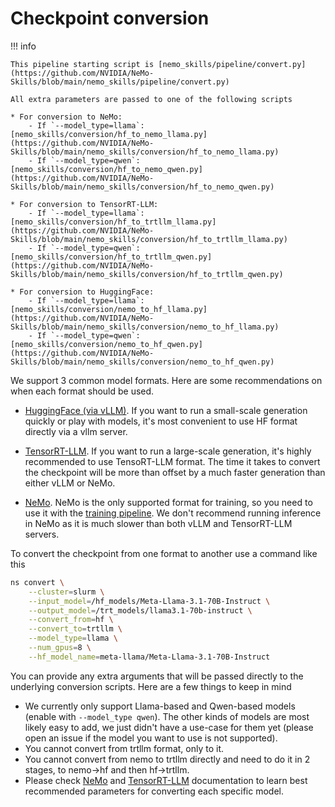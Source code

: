 # Checkpoint conversion

!!! info

    This pipeline starting script is [nemo_skills/pipeline/convert.py](https://github.com/NVIDIA/NeMo-Skills/blob/main/nemo_skills/pipeline/convert.py)

    All extra parameters are passed to one of the following scripts

    * For conversion to NeMo:
        - If `--model_type=llama`: [nemo_skills/conversion/hf_to_nemo_llama.py](https://github.com/NVIDIA/NeMo-Skills/blob/main/nemo_skills/conversion/hf_to_nemo_llama.py)
        - If `--model_type=qwen`: [nemo_skills/conversion/hf_to_nemo_qwen.py](https://github.com/NVIDIA/NeMo-Skills/blob/main/nemo_skills/conversion/hf_to_nemo_qwen.py)

    * For conversion to TensorRT-LLM:
        - If `--model_type=llama`: [nemo_skills/conversion/hf_to_trtllm_llama.py](https://github.com/NVIDIA/NeMo-Skills/blob/main/nemo_skills/conversion/hf_to_trtllm_llama.py)
        - If `--model_type=qwen`: [nemo_skills/conversion/hf_to_trtllm_qwen.py](https://github.com/NVIDIA/NeMo-Skills/blob/main/nemo_skills/conversion/hf_to_trtllm_qwen.py)

    * For conversion to HuggingFace:
        - If `--model_type=llama`: [nemo_skills/conversion/nemo_to_hf_llama.py](https://github.com/NVIDIA/NeMo-Skills/blob/main/nemo_skills/conversion/nemo_to_hf_llama.py)
        - If `--model_type=qwen`: [nemo_skills/conversion/nemo_to_hf_qwen.py](https://github.com/NVIDIA/NeMo-Skills/blob/main/nemo_skills/conversion/nemo_to_hf_qwen.py)


We support 3 common model formats. Here are some recommendations on when each format should be used.

- [HuggingFace (via vLLM)](https://github.com/vllm-project/vllm).
  If you want to run a small-scale generation quickly
  or play with models, it's most convenient to use HF format directly via a vllm server.

- [TensorRT-LLM](https://github.com/NVIDIA/TensorRT-LLM).
  If you want to run a large-scale generation, it's highly recommended to use TensoRT-LLM format.
  The time it takes to convert the checkpoint will be more than offset by a much faster generation
  than either vLLM or NeMo.

- [NeMo](https://github.com/NVIDIA/NeMo).
  NeMo is the only supported format for training, so you need to use it with the
  [training pipeline](training.md). We don't recommend running inference in NeMo
  as it is much slower than both vLLM and TensorRT-LLM servers.

To convert the checkpoint from one format to another use a command like this

```bash
ns convert \
    --cluster=slurm \
    --input_model=/hf_models/Meta-Llama-3.1-70B-Instruct \
    --output_model=/trt_models/llama3.1-70b-instruct \
    --convert_from=hf \
    --convert_to=trtllm \
    --model_type=llama \
    --num_gpus=8 \
    --hf_model_name=meta-llama/Meta-Llama-3.1-70B-Instruct
```

You can provide any extra arguments that will be passed directly to the underlying conversion scripts.
Here are a few things to keep in mind

- We currently only support Llama-based and Qwen-based models (enable with `--model_type qwen`). The other kinds
  of models are most likely easy to add, we just didn't have a use-case for them yet (please open an issue if the
  model you want to use is not supported).
- You cannot convert from trtllm format, only to it.
- You cannot convert from nemo to trtllm directly and need to do it in 2 stages, to nemo->hf and then hf->trtllm.
- Please check [NeMo](https://github.com/NVIDIA/NeMo) and [TensorRT-LLM](https://github.com/NVIDIA/TensorRT-LLM)
  documentation to learn best recommended parameters for converting each specific model.
